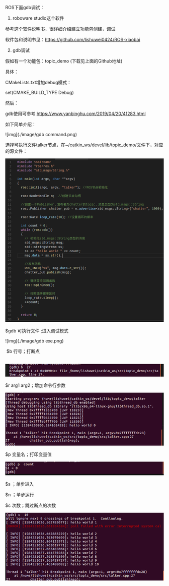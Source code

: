 ROS下面gdb调试：

1. roboware studio这个软件

参考这个软件说明书，很详细介绍建立功能包创建，调试

软件包和说明书见：https://github.com/lishuwei0424/ROS-xiaobai

2. gdb调试

假如有一个功能包：topic_demo (下载见上面的Github地址)

具体：

CMakeLists.txt增加debug模式：

set(CMAKE_BUILD_TYPE Debug)

然后：

gdb使用可参考 https://www.yanbinghu.com/2019/04/20/41283.html

如下简单介绍：

![img](./image/gdb command.png)

选择可执行文件talker节点，在~/catkin_ws/devel/lib/topic_demo/文件下，对应的源文件：

![img](./image/source.png)

   $gdb 可执行文件 ;进入调试模式

![img](./image/gdb exe.png)

​      $b 行号；打断点

​    ![img](./image/b.png)

$r arg1 arg2；增加命令行参数

![img](./image/r.png)

$p 变量名；打印变量值

![img](./image/p.png)

$s ；单步进入

$n ；单步运行

$c 次数；跳过断点的次数

![img](./image/c.png)

  

 